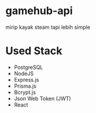 # gamehub-api
mirip kayak steam tapi lebih simple

# Used Stack
- PostgreSQL
- NodeJS
- Express.js
- Prisma.js
- Bcrypt.js
- Json Web Token (JWT)
- React
